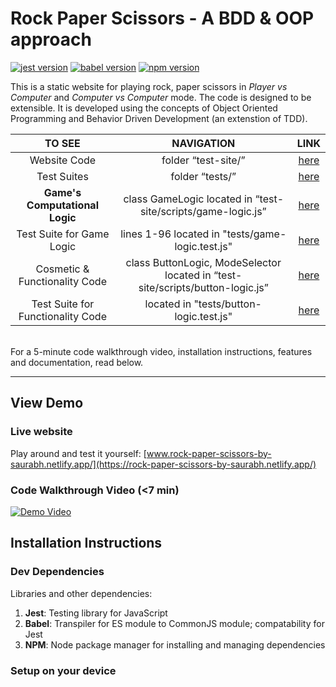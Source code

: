 # Rock Paper Scissors - A BDD & OOP approach
[![jest version](https://img.shields.io/badge/jest-v27.4.0%5E-blue)](https://www.npmjs.com/package/jest)
[![babel version](https://img.shields.io/badge/%40babel%2Fplugin--transform--modules--commonjs-v7.16.5%5E-goldenrod)](https://www.npmjs.com/package/@babel/plugin-transform-modules-commonjs)
[![npm version](https://img.shields.io/badge/npm-v6.14.14%5E-emerald)](https://www.npmjs.com/package/npm)

This is a static website for playing rock, paper scissors in _Player vs Computer_ and _Computer vs Computer_ mode. The code is designed to be extensible. It is developed using the concepts of Object Oriented Programming and Behavior Driven Development (an extenstion of TDD).
<br>

TO SEE | NAVIGATION | LINK
| :---: | :---: | :---:
Website Code | folder “test-site/” | [here](https://github.com/Saurabh-Mudgal/rock-paper-scissors-TDD-OOP/tree/main/test-site)
Test Suites | folder “tests/” | [here](https://github.com/Saurabh-Mudgal/rock-paper-scissors-TDD-OOP/tree/main/tests)
**Game's Computational Logic** | class GameLogic located in “test-site/scripts/game-logic.js” | [here](https://github.com/Saurabh-Mudgal/rock-paper-scissors-TDD-OOP/blob/main/test-site/scripts/game-logic.js)
Test Suite for Game Logic | lines 1-96 located in "tests/game-logic.test.js" | [here](https://github.com/Saurabh-Mudgal/rock-paper-scissors-TDD-OOP/blob/main/tests/game-logic.test.js)
Cosmetic & Functionality Code | class ButtonLogic, ModeSelector located in “test-site/scripts/button-logic.js” | [here](https://github.com/Saurabh-Mudgal/rock-paper-scissors-TDD-OOP/blob/main/test-site/scripts/button-logic.js)
Test Suite for Functionality Code | located in "tests/button-logic.test.js" | [here](https://github.com/Saurabh-Mudgal/rock-paper-scissors-TDD-OOP/blob/main/tests/button-logic.test.js)

<br>
For a 5-minute code walkthrough video, installation instructions, features and documentation, read below.

- - - -


## View Demo

### Live website
Play around and test it yourself: [www.rock-paper-scissors-by-saurabh.netlify.app/](https://rock-paper-scissors-by-saurabh.netlify.app/)

### Code Walkthrough Video (<7 min)
[![Demo Video](https://img.youtube.com/vi/dQw4w9WgXcQ/0.jpg)](https://www.youtube.com/watch?v=dQw4w9WgXcQ)

## Installation Instructions

### Dev Dependencies
Libraries and other dependencies:
1) **Jest**: Testing library for JavaScript
2) **Babel**: Transpiler for ES module to CommonJS module; compatability for Jest
3) **NPM**: Node package manager for installing and managing dependencies

### Setup on your device

